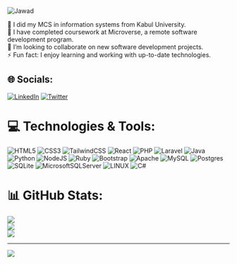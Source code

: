![Jawad](https://github.com/MozamelJawad/MozamelJawad/assets/14952154/7c2fd8c4-8627-4552-ae94-60ab49929e94)

<!--
### Hi there, **I'm Mozamel Jawad** 👋
#### A Certified Full-stack Web Developer
-->

🔭 I did my MCS in information systems from Kabul University. <br> 
🌱 I have completed coursework at Microverse, a remote software development program.<br>
👯 I’m looking to collaborate on new software development projects. <br>
⚡ Fun fact: I enjoy learning and working with up-to-date technologies.

## 🌐 Socials:
[![LinkedIn](https://img.shields.io/badge/LinkedIn-%230077B5.svg?logo=linkedin&logoColor=white)](https:https://www.linkedin.com/in/mozamel-jawad/) [![Twitter](https://img.shields.io/badge/Twitter-%231DA1F2.svg?logo=Twitter&logoColor=white)](https://twitter.com/mozameljawad) 

# 💻 Technologies & Tools:
![HTML5](https://img.shields.io/badge/html5-%23E34F26.svg?style=flat-square&logo=html5&logoColor=white) ![CSS3](https://img.shields.io/badge/css3-%231572B6.svg?style=flat-square&logo=css3&logoColor=white) ![TailwindCSS](https://img.shields.io/badge/tailwindcss-%2338B2AC.svg?style=flat-square&logo=tailwind-css&logoColor=white) ![React](https://img.shields.io/badge/react-%2320232a.svg?style=flat-square&logo=react&logoColor=%2361DAFB) ![PHP](https://img.shields.io/badge/php-%23777BB4.svg?style=flat-square&logo=php&logoColor=white) ![Laravel](https://img.shields.io/badge/laravel-%23FF2D20.svg?style=flat-square&logo=laravel&logoColor=white) ![Java](https://img.shields.io/badge/java-%23ED8B00.svg?style=flat-square&logo=java&logoColor=white) ![Python](https://img.shields.io/badge/python-3670A0?style=flat-square&logo=python&logoColor=ffdd54) ![NodeJS](https://img.shields.io/badge/node.js-6DA55F?style=flat-square&logo=node.js&logoColor=white) ![Ruby](https://img.shields.io/badge/ruby-%23CC342D.svg?style=flat-square&logo=ruby&logoColor=white) ![Bootstrap](https://img.shields.io/badge/bootstrap-%23563D7C.svg?style=flat-square&logo=bootstrap&logoColor=white) ![Apache](https://img.shields.io/badge/apache-%23D42029.svg?style=flat-square&logo=apache&logoColor=white) ![MySQL](https://img.shields.io/badge/mysql-%2300f.svg?style=flat-square&logo=mysql&logoColor=white) ![Postgres](https://img.shields.io/badge/postgres-%23316192.svg?style=flat-square&logo=postgresql&logoColor=white) ![SQLite](https://img.shields.io/badge/sqlite-%2307405e.svg?style=flat-square&logo=sqlite&logoColor=white) ![MicrosoftSQLServer](https://img.shields.io/badge/Microsoft%20SQL%20Sever-CC2927?style=flat-square&logo=microsoft%20sql%20server&logoColor=white) ![LINUX](https://img.shields.io/badge/Linux-FCC624?style=flat-square&logo=linux&logoColor=black) ![C#](https://img.shields.io/badge/c%23-%23239120.svg?style=flat-square&logo=c-sharp&logoColor=white)

# 📊 GitHub Stats:
![](https://github-readme-stats.vercel.app/api?username=MozamelJawad&theme=radical&hide_border=false&include_all_commits=true&count_private=false)<br/>
![](https://github-readme-streak-stats.herokuapp.com/?user=MozamelJawad&theme=radical&hide_border=false)<br/>
![](https://github-readme-stats.vercel.app/api/top-langs/?username=MozamelJawad&theme=radical&hide_border=false&include_all_commits=true&count_private=false&layout=compact)

---
[![](https://visitcount.itsvg.in/api?id=MozamelJawad&icon=0&color=0)](https://visitcount.itsvg.in)

<!-- Proudly created with GPRM ( https://gprm.itsvg.in ) -->
